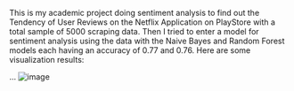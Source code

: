 This is my academic project doing sentiment analysis to find out the Tendency of User Reviews on the Netflix Application on PlayStore with a total sample of 5000 scraping data.
Then I tried to enter a model for sentiment analysis using the data with the Naive Bayes and Random Forest models each having an accuracy of 0.77 and 0.76.
Here are some visualization results:

...
![image](https://github.com/user-attachments/assets/2603a374-4462-4c8d-84c2-54f3bb62f0d1)
